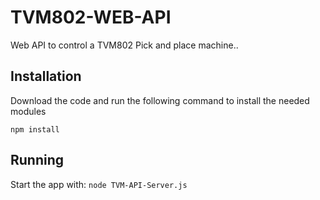 # TVM802-WEB-API
Web API to control a TVM802 Pick and place machine..

Installation
------------

Download the code and run the following command to install the needed modules 

`npm install`

Running
-------

Start the app with:
`node TVM-API-Server.js`
